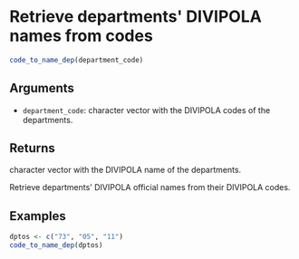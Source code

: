 # Retrieve departments' DIVIPOLA names from codes

```r
code_to_name_dep(department_code)
```

## Arguments

- `department_code`: character vector with the DIVIPOLA codes of the departments.

## Returns

character vector with the DIVIPOLA name of the departments.

Retrieve departments' DIVIPOLA official names from their DIVIPOLA codes.

## Examples

```r
dptos <- c("73", "05", "11")
code_to_name_dep(dptos)
```
